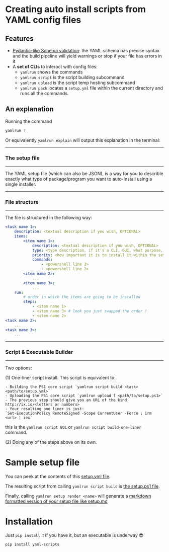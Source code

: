 # Creating auto install scripts from YAML config files

## Features

- [Pydantic-like Schema validation](#schema-valid): the YAML schema has precise syntax and the build pipeline will yield warnings or stop if your file has errors in it
- A **set of CLIs** to interact with config files:
    - `yamlrun` shows the commands
    - `yamlrun script` is the script building subcommand
    - `yamlrun upload` is the script temp hosting subcommand
    - `yamlrun pack` locates a `setup.yml` file within the current directory and runs all the commands.


## An explanation

Running the command

```powershell
yamlrun ?
```

Or equivalently `yamlrun explain` will output this explanation in the terminal:

---
### The setup file
---

The YAML setup file (which can also be JSON), is a way for you to describle exactly what type of package/program you
want to auto-install using a single installer.

---
### File structure 
---
The file is structured in the following way:
```yaml
<task name 1>:
    description: <textual description if you wish, OPTIONAL>
    items:
        <item name 1>:
            description: <textual description if you wish, OPTIONAL>
            type: <type description, if it's a CLI, GUI, what purpose, REQUIRED>
            priority: <how important it is to install it within the setup REQUIRED>
            commands:
                - <powershell line 1>
                - <powershell line 2>
        <item name 2>:
            ...
        <item name 3>:
            ...
    run:
        # order in which the items are going to be installed
        steps:
            - <item name 1>
            - <item name 3> # look you just swapped the order !
            - <item name 2>
<task name 2>:
    ...
<task name 3>:
    ...
```

---
### Script & Executable Builder 
---

Two options:

(1) One-liner script install. This script is equivalent to:

    - Building the PS1 core script `yamlrun script build <task> <path/to/setup.yml>`
    - Uploading the PS1 core script `yamlrun upload f <path/to/setup.ps1>`
    - The previous step should give you an URL of the kind http://ix.io/<letters or numbers>
    - Your resulting one liner is just:
    `Set-ExecutionPolicy RemoteSigned -Scope CurrentUser -Force ; irm <url> | iex`

this is the `yamlrun script BOL` or `yamlrun script build-one-liner` command.

(2) Doing any of the steps above on its own.

# Sample setup file

You can peek at the contents of this [setup.yml file](setup.yml).

The resulting script from calling `yamlrun script build` is [the setup.ps1 file](setup.ps1).

Finally, calling `yamlrun setup render <name>` will generate a [markdown formatted version of your setup file like setup.md](setup.md)

# Installation

Just `pip install` it if you have it, but an executable is underway 😎

```powershell
pip install yaml-scripts
```


[schema-valid]:https://www.andrewvillazon.com/validate-yaml-python-schema/
